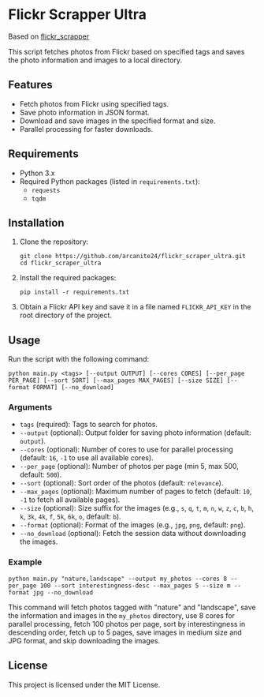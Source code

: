 <h1>Flickr Scrapper Ultra</h1>
<p>Based on <a href="https://github.com/ultralytics/flickr_scraper">flickr_scrapper</a></p>

<p>This script fetches photos from Flickr based on specified tags and saves the photo information and images to a local directory.</p>
<h2>Features</h2>
<ul>
<li>Fetch photos from Flickr using specified tags.</li>
<li>Save photo information in JSON format.</li>
<li>Download and save images in the specified format and size.</li>
<li>Parallel processing for faster downloads.</li>
</ul>
<h2>Requirements</h2>
<ul>
<li>Python 3.x</li>
<li>Required Python packages (listed in <code>requirements.txt</code>):
<ul>
<li><code>requests</code></li>
<li><code>tqdm</code></li>
</ul>
</li>
</ul>
<h2>Installation</h2>
<ol>
<li>Clone the repository:
<pre><code>git clone https://github.com/arcanite24/flickr_scraper_ultra.git
cd flickr_scraper_ultra</code></pre>
</li>
<li>Install the required packages:
<pre><code>pip install -r requirements.txt</code></pre>
</li>
<li>Obtain a Flickr API key and save it in a file named <code>FLICKR_API_KEY</code> in the root directory of the project.</li>
</ol>
<h2>Usage</h2>
<p>Run the script with the following command:</p>
<pre><code>python main.py &lt;tags&gt; [--output OUTPUT] [--cores CORES] [--per_page PER_PAGE] [--sort SORT] [--max_pages MAX_PAGES] [--size SIZE] [--format FORMAT] [--no_download]</code></pre>
<h3>Arguments</h3>
<ul>
<li><code>tags</code> (required): Tags to search for photos.</li>
<li><code>--output</code> (optional): Output folder for saving photo information (default: <code>output</code>).</li>
<li><code>--cores</code> (optional): Number of cores to use for parallel processing (default: <code>16</code>, <code>-1</code> to use all available cores).</li>
<li><code>--per_page</code> (optional): Number of photos per page (min 5, max 500, default: <code>500</code>).</li>
<li><code>--sort</code> (optional): Sort order of the photos (default: <code>relevance</code>).</li>
<li><code>--max_pages</code> (optional): Maximum number of pages to fetch (default: <code>10</code>, <code>-1</code> to fetch all available pages).</li>
<li><code>--size</code> (optional): Size suffix for the images (e.g., <code>s</code>, <code>q</code>, <code>t</code>, <code>m</code>, <code>n</code>, <code>w</code>, <code>z</code>, <code>c</code>, <code>b</code>, <code>h</code>, <code>k</code>, <code>3k</code>, <code>4k</code>, <code>f</code>, <code>5k</code>, <code>6k</code>, <code>o</code>, default: <code>b</code>).</li>
<li><code>--format</code> (optional): Format of the images (e.g., <code>jpg</code>, <code>png</code>, default: <code>png</code>).</li>
<li><code>--no_download</code> (optional): Fetch the session data without downloading the images.</li>
</ul>
<h3>Example</h3>
<pre><code>python main.py "nature,landscape" --output my_photos --cores 8 --per_page 100 --sort interestingness-desc --max_pages 5 --size m --format jpg --no_download</code></pre>
<p>This command will fetch photos tagged with "nature" and "landscape", save the information and images in the <code>my_photos</code> directory, use 8 cores for parallel processing, fetch 100 photos per page, sort by interestingness in descending order, fetch up to 5 pages, save images in medium size and JPG format, and skip downloading the images.</p>
<h2>License</h2>
<p>This project is licensed under the MIT License.</p>